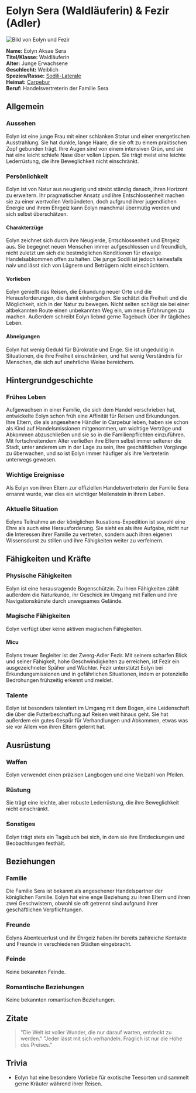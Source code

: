 # Eolyn Sera (Waldläuferin) & Fezir (Adler)

![Bild von Eolyn und Fezir](Link-zum-Bild)

**Name:** Eolyn Aksae Sera  
**Titel/Klasse:** Waldläuferin  
**Alter:** Junge Erwachsene  
**Geschlecht:** Weiblich  
**Spezies/Rasse:** [Sodili-Laterale](/content/Voelker/Lateralen/index.md)  
**Heimat:** [Carpebur](/content/Himmelskoerper/Agranum/Kontinente/Gurontis/Sodili-Hauptstadt_Carpebur/index.md)  
**Beruf:** Handelsvertreterin der Familie Sera

## Allgemein

### Aussehen
Eolyn ist eine junge Frau mit einer schlanken Statur und einer energetischen Ausstrahlung. 
Sie hat dunkle, lange Haare, die sie oft zu einem praktischen Zopf gebunden trägt. 
Ihre Augen sind von einem intensiven Grün, und sie hat eine leicht schiefe Nase über vollen Lippen. 
Sie trägt meist eine leichte Lederrüstung, die ihre Beweglichkeit nicht einschränkt.

### Persönlichkeit
Eolyn ist von Natur aus neugierig und strebt ständig danach, ihren Horizont zu erweitern.
Ihr pragmatischer Ansatz und ihre Entschlossenheit machen sie zu einer wertvollen Verbündeten, doch aufgrund ihrer jugendlichen Energie und ihrem Ehrgeiz kann Eolyn manchmal übermütig werden und sich selbst überschätzen.

#### Charakterzüge
Eolyn zeichnet sich durch ihre Neugierde, Entschlossenheit und Ehrgeiz aus.
Sie begegnet neuen Menschen immer aufgeschlossen und freundlich, nicht zuletzt um sich die bestmöglichen Konditionen für etwaige Handelsabkommen offen zu halten.
Die junge Sodili ist jedoch keinesfalls naiv und lässt sich von Lügnern und Betrügern nicht einschüchtern.

#### Vorlieben
Eolyn genießt das Reisen, die Erkundung neuer Orte und die Herausforderungen, die damit einhergehen. 
Sie schätzt die Freiheit und die Möglichkeit, sich in der Natur zu bewegen.
Nicht selten schlägt sie bei einer altbekannten Route einen unbekannten Weg ein, um neue Erfahrungen zu machen.
Außerdem schreibt Eolyn liebnd gerne Tagebuch über ihr tägliches Leben.

#### Abneigungen
Eolyn hat wenig Geduld für Bürokratie und Enge.
Sie ist ungeduldig in Situationen, die ihre Freiheit einschränken, und hat wenig Verständnis für Menschen, die sich auf unehrliche Weise bereichern.

## Hintergrundgeschichte

### Frühes Leben
Aufgewachsen in einer Familie, die sich dem Handel verschrieben hat, entwickelte Eolyn schon früh eine Affinität für Reisen und Erkundungen.
Ihre Eltern, die als angesehene Händler in Carpebur leben, haben sie schon als Kind auf Handelsmissionen mitgenommen, um wichtige Verträge und Abkommen abzuschließen und sie so in die Familienpflichten einzuführen.
Mit fortschreitendem Alter verließen ihre Eltern selbst immer seltener die Stadt, unter anderem um in der Lage zu sein, ihre geschäftlichen Vorgänge zu überwachen, und so ist Eolyn immer häufiger als ihre Vertreterin unterwegs gewesen.

### Wichtige Ereignisse
Als Eolyn von ihren Eltern zur offiziellen Handelsvertreterin der Familie Sera ernannt wurde, war dies ein wichtiger Meilenstein in ihrem Leben.

### Aktuelle Situation
Eolyns Teilnahme an der königlichen Ikusations-Expedition ist sowohl eine Ehre als auch eine Herausforderung.
Sie sieht es als ihre Aufgabe, nicht nur die Interessen ihrer Familie zu vertreten, sondern auch ihren eigenen Wissensdurst zu stillen und ihre Fähigkeiten weiter zu verfeinern.

## Fähigkeiten und Kräfte

### Physische Fähigkeiten
Eolyn ist eine herausragende Bogenschützin.
Zu ihren Fähigkeiten zählt außerdem die Naturkunde, ihr Geschick im Umgang mit Fallen und ihre Navigationskünste durch unwegsames Gelände.

### Magische Fähigkeiten
Eolyn verfügt über keine aktiven magischen Fähigkeiten.

#### Micu
Eolyns treuer Begleiter ist der Zwerg-Adler Fezir.
Mit seinem scharfen Blick und seiner Fähigkeit, hohe Geschwindigkeiten zu erreichen, ist Fezir ein ausgezeichneter Späher und Wächter.
Fezir unterstützt Eolyn bei Erkundungsmissionen und in gefährlichen Situationen, indem er potenzielle Bedrohungen frühzeitig erkennt und meldet.

### Talente
Eolyn ist besonders talentiert im Umgang mit dem Bogen, eine Leidenschaft die über die Futterbeschaffung auf Reisen weit hinaus geht.
Sie hat außerdem ein gutes Gespür für Verhandlungen und Abkommen, etwas was sie vor Allem von ihren Eltern gelernt hat.

## Ausrüstung

### Waffen
Eolyn verwendet einen präzisen Langbogen und eine Vielzahl von Pfeilen.

### Rüstung
Sie trägt eine leichte, aber robuste Lederrüstung, die ihre Beweglichkeit nicht einschränkt.

### Sonstiges
Eolyn trägt stets ein Tagebuch bei sich, in dem sie ihre Entdeckungen und Beobachtungen festhält.

## Beziehungen

### Familie
Die Familie Sera ist bekannt als angesehener Handelspartner der königlichen Familie.
Eolyn hat eine enge Beziehung zu ihren Eltern und ihren zwei Geschwistern, obwohl sie oft getrennt sind aufgrund ihrer geschäftlichen Verpflichtungen.

### Freunde
Eolyns Abenteuerlust und ihr Ehrgeiz haben ihr bereits zahlreiche Kontakte und Freunde in verschiedenen Städten eingebracht.

### Feinde
Keine bekannten Feinde.

### Romantische Beziehungen
Keine bekannten romantischen Beziehungen.

## Zitate

> "Die Welt ist voller Wunder, die nur darauf warten, entdeckt zu werden."
> "Jeder lässt mit sich verhandeln. Fraglich ist nur die Höhe des Preises."

## Trivia

- Eolyn hat eine besondere Vorliebe für exotische Teesorten und sammelt gerne Kräuter während ihrer Reisen.

<!-- ## Anmerkungen -->

